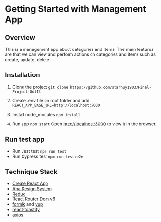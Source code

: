 # Getting Started with Management App

## Overview
This is a management app about categories and items. The main features are that we can view and perform actions on categories and items such as create, update, delete.
## Installation

1. Clone the project
    `git clone https://github.com/starhuy1903/Final-Project-GotIt`

2. Create .env file on root folder and
    add `REACT_APP_BASE_URL=http://localhost:5000`

3. Install node_modules
  `npm install`

4. Run app
  `npm start`
  Open [http://localhost:3000](http://localhost:3000) to view it in the browser.

## Run test app

- Run Jest test
  `npm run test`
- Run Cypress test
  `npm run test:e2e`

## Technique Stack
- [Create React App](https://create-react-app.dev/)
- [Aha Design System](https://aha.got-it.ai/)
- [Redux](https://redux.js.org/)
- [React Router Dom v6](https://reactrouter.com/)
- [formik](https://formik.org/) and [yup](https://www.npmjs.com/package/yup)
- [react-toastify](https://www.npmjs.com/package/react-toastify)
- [axios](https://axios-http.com/)
